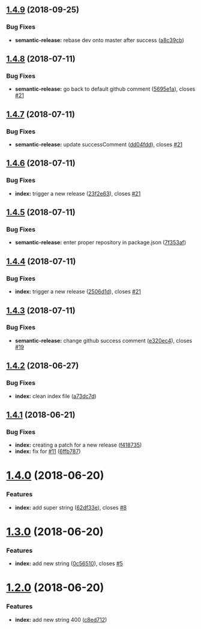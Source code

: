 ## [1.4.9](https://github.com/frontity/contribute/compare/v1.4.8...v1.4.9) (2018-09-25)


### Bug Fixes

* **semantic-release:** rebase dev onto master after success ([a8c39cb](https://github.com/frontity/contribute/commit/a8c39cb))

## [1.4.8](https://github.com/frontity/contribute/compare/v1.4.7...v1.4.8) (2018-07-11)


### Bug Fixes

* **semantic-release:** go back to default github comment ([5695e1a](https://github.com/frontity/contribute/commit/5695e1a)), closes [#21](https://github.com/frontity/contribute/issues/21)

## [1.4.7](https://github.com/frontity/contribute/compare/v1.4.6...v1.4.7) (2018-07-11)


### Bug Fixes

* **semantic-release:** update successComment ([dd04fdd](https://github.com/frontity/contribute/commit/dd04fdd)), closes [#21](https://github.com/frontity/contribute/issues/21)

## [1.4.6](https://github.com/frontity/contribute/compare/v1.4.5...v1.4.6) (2018-07-11)


### Bug Fixes

* **index:** trigger a new release ([23f2e63](https://github.com/frontity/contribute/commit/23f2e63)), closes [#21](https://github.com/frontity/contribute/issues/21)

## [1.4.5](https://github.com/frontity/contribute/compare/v1.4.4...v1.4.5) (2018-07-11)


### Bug Fixes

* **semantic-release:** enter proper repository in package.json ([7f353af](https://github.com/frontity/contribute/commit/7f353af))

## [1.4.4](https://github.com/frontity/ci/compare/v1.4.3...v1.4.4) (2018-07-11)


### Bug Fixes

* **index:** trigger a new release ([2506d1d](https://github.com/frontity/ci/commit/2506d1d)), closes [#21](https://github.com/frontity/ci/issues/21)

## [1.4.3](https://github.com/frontity/ci/compare/v1.4.2...v1.4.3) (2018-07-11)


### Bug Fixes

* **semantic-release:** change github success comment ([e320ec4](https://github.com/frontity/ci/commit/e320ec4)), closes [#19](https://github.com/frontity/ci/issues/19)

## [1.4.2](https://github.com/frontity/ci/compare/v1.4.1...v1.4.2) (2018-06-27)


### Bug Fixes

* **index:** clean index file ([a73dc7d](https://github.com/frontity/ci/commit/a73dc7d))

## [1.4.1](https://github.com/frontity/ci/compare/v1.4.0...v1.4.1) (2018-06-21)


### Bug Fixes

* **index:** creating a patch for a new release ([f418735](https://github.com/frontity/ci/commit/f418735))
* **index:** fix for [#11](https://github.com/frontity/ci/issues/11) ([6ffb787](https://github.com/frontity/ci/commit/6ffb787))

# [1.4.0](https://github.com/frontity/ci/compare/v1.3.0...v1.4.0) (2018-06-20)


### Features

* **index:** add super string ([62df33e](https://github.com/frontity/ci/commit/62df33e)), closes [#8](https://github.com/frontity/ci/issues/8)

# [1.3.0](https://github.com/frontity/ci/compare/v1.2.0...v1.3.0) (2018-06-20)


### Features

* **index:** add new string ([0c56510](https://github.com/frontity/ci/commit/0c56510)), closes [#5](https://github.com/frontity/ci/issues/5)

# [1.2.0](https://github.com/frontity/ci/compare/v1.1.0...v1.2.0) (2018-06-20)


### Features

* **index:** add new string 400 ([c8ed712](https://github.com/frontity/ci/commit/c8ed712))

